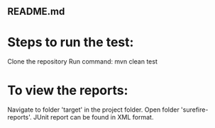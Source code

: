 README.md
------------------------

Steps to run the test:
=============================
Clone the repository
Run command: mvn clean test

To view the reports:
=============================
Navigate to folder 'target' in the project folder.
Open folder 'surefire-reports'.
JUnit report can be found in XML format.